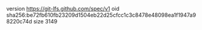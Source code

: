 version https://git-lfs.github.com/spec/v1
oid sha256:be72fb610fb23209d1504eb22d25cfcc1c3c8478e48098ea1f1947a98220c74d
size 3149
